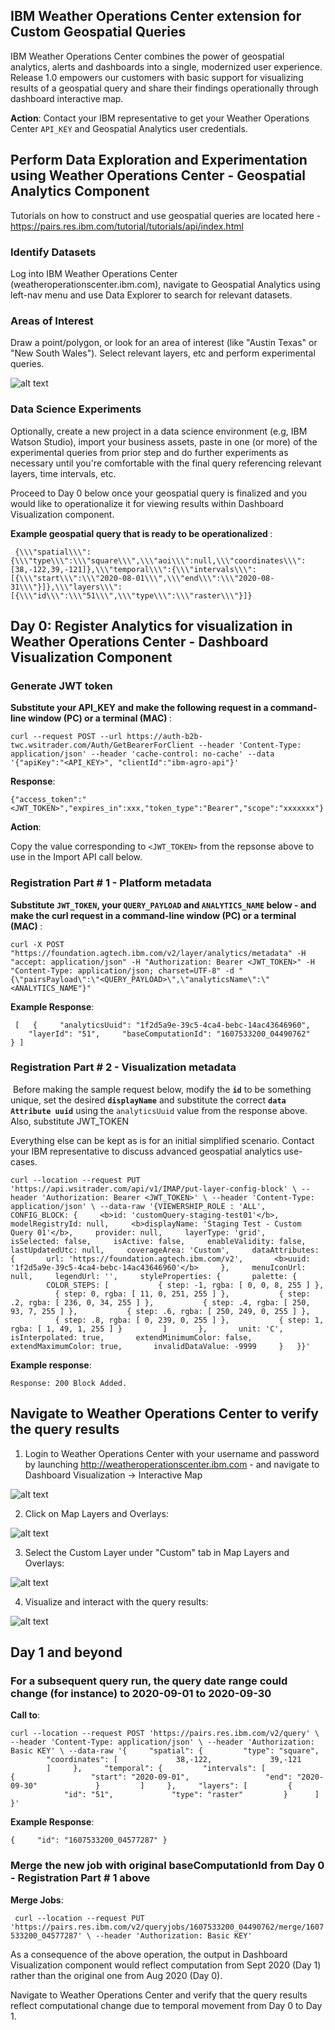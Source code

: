 ## IBM Weather Operations Center extension for Custom Geospatial Queries </h1> 

IBM Weather Operations Center combines the power of geospatial analytics, alerts and dashboards into a single, modernized user experience. Release 1.0 empowers our customers with basic support for visualizing results of a geospatial query and share their findings operationally through dashboard interactive map.

__Action__: Contact your IBM representative to get your Weather Operations Center `API_KEY` and Geospatial Analytics user credentials. 

## Perform Data Exploration and Experimentation using Weather Operations Center - Geospatial Analytics Component

 Tutorials on how to construct and use geospatial queries are located here - https://pairs.res.ibm.com/tutorial/tutorials/api/index.html
 
 ### Identify Datasets
 
 Log into IBM Weather Operations Center (weatheroperationscenter.ibm.com), navigate to Geospatial Analytics using left-nav menu and use Data Explorer to search for relevant datasets.
 
 ### Areas of Interest 
 
 Draw a point/polygon, or look for an area of interest (like "Austin Texas" or "New South Wales"). Select relevant layers, etc and perform experimental queries.
 
 ![alt text](https://github.com/IBM/Weather-Operations-Center/blob/master/docs/resources/woc-geospatial-03.png?raw=true)
 
 ### Data Science Experiments
 
 Optionally, create a new project in a data science environment (e.g, IBM Watson Studio), import your business assets, paste in one (or more) of the experimental queries from prior step and do further experiments as necessary until you're comfortable with the final query referencing relevant layers, time intervals, etc. 

Proceed to Day 0 below once your geospatial query is finalized and you would like to operationalize it for viewing results within Dashboard Visualization component.

<b>Example geospatial query that is ready to be operationalized </b>: 

`` {\\\"spatial\\\":{\\\"type\\\":\\\"square\\\",\\\"aoi\\\":null,\\\"coordinates\\\":[38,-122,39,-121]},\\\"temporal\\\":{\\\"intervals\\\":[{\\\"start\\\":\\\"2020-08-01\\\",\\\"end\\\":\\\"2020-08-31\\\"}]},\\\"layers\\\":[{\\\"id\\\":\\\"51\\\",\\\"type\\\":\\\"raster\\\"}]}``


## Day 0: Register Analytics for visualization in Weather Operations Center - Dashboard Visualization Component 

### Generate JWT token
  
<b>Substitute your API_KEY and make the following request in a command-line window (PC) or a terminal (MAC) </b>: 

 `curl --request POST --url https://auth-b2b-twc.wsitrader.com/Auth/GetBearerForClient --header 'Content-Type: application/json' --header 'cache-control: no-cache' --data '{"apiKey":"<API_KEY>", "clientId":"ibm-agro-api"}'`

<b>Response</b>: 

  `{"access_token":"<JWT_TOKEN>","expires_in":xxx,"token_type":"Bearer","scope":"xxxxxxx"}`
 
<b>Action</b>:

  Copy the value corresponding to `<JWT_TOKEN>` from the repsonse above to use in the Import API call below.
 

### Registration Part # 1 - Platform metadata

<b>Substitute `JWT_TOKEN`, your `QUERY_PAYLOAD` and `ANALYTICS_NAME` below - and make the curl request in a command-line window (PC) or a terminal (MAC) </b>: 

`curl -X POST "https://foundation.agtech.ibm.com/v2/layer/analytics/metadata" -H "accept: application/json" -H "Authorization: Bearer <JWT_TOKEN>" -H "Content-Type: application/json; charset=UTF-8" -d "{\"pairsPayload\":\"<QUERY_PAYLOAD>\",\"analyticsName\":\"<ANALYTICS_NAME"}"`




<b>Example Response</b>:

`
[
  {
    "analyticsUuid": "1f2d5a9e-39c5-4ca4-bebc-14ac43646960",
    "layerId": "51",
    "baseComputationId": "1607533200_04490762"
  }
]`




### Registration Part # 2 - Visualization metadata


 Before making the sample request below, modify the <b>`id`</b> to be something unique, set the desired <b>`displayName`</b> and substitute the correct <b>`data Attribute uuid`</b> using the `analyticsUuid` value from the response above. Also, substitute JWT_TOKEN
 
 Everything else can be kept as is for an initial simplified scenario. Contact your IBM representative to discuss advanced geospatial analytics use-cases. 


`curl --location --request PUT 'https://api.wsitrader.com/api/v1/IMAP/put-layer-config-block' \
--header 'Authorization: Bearer <JWT_TOKEN>' \
--header 'Content-Type: application/json' \
--data-raw '{VIEWERSHIP_ROLE : 'ALL', CONFIG_BLOCK: {
    <b>id: 'customQuery-staging-test01'</b>,
    modelRegistryId: null,
    <b>displayName: 'Staging Test - Custom Query 01'</b>,
    provider: null,
    layerType: 'grid',
    isSelected: false,
    isActive: false,
    enableValidity: false,
    lastUpdatedUtc: null,
    coverageArea: 'Custom',
    dataAttributes: {
      url: 'https://foundation.agtech.ibm.com/v2',
      <b>uuid: '1f2d5a9e-39c5-4ca4-bebc-14ac43646960'</b>
    },
    menuIconUrl: null,
    legendUrl: '',
    styleProperties: {
      palette: {
        COLOR_STEPS: [
          { step: -1, rgba: [ 0, 0, 8, 255 ] },
          { step: 0, rgba: [ 11, 0, 251, 255 ] },
          { step: .2, rgba: [ 236, 0, 34, 255 ] },
          { step: .4, rgba: [ 250, 93, 7, 255 ] },
          { step: .6, rgba: [ 250, 249, 0, 255 ] },
          { step: .8, rgba: [ 0, 239, 0, 255 ] },
          { step: 1, rgba: [ 1, 49, 1, 255 ] }
        ]
      },
      unit: 'C',
      isInterpolated: true,
      extendMinimumColor: false,
      extendMaximumColor: true,
      invalidDataValue: -9999
    }
  }}'`


<b>Example response</b>: 

`Response: 200
Block Added.`






## Navigate to Weather Operations Center to verify the query results

1. Login to Weather Operations Center with your username and password by launching http://weatheroperationscenter.ibm.com - and navigate to Dashboard Visualization -> Interactive Map

![alt text](https://github.com/IBM/Weather-Operations-Center/blob/master/docs/resources/woc-maximo01.png?raw=true)


2. Click on Map Layers and Overlays:

![alt text](https://github.com/IBM/Weather-Operations-Center/blob/master/docs/resources/woc-maximo02.png?raw=true)


3. Select the Custom Layer under "Custom" tab in Map Layers and Overlays:

![alt text](https://github.com/IBM/Weather-Operations-Center/blob/master/docs/resources/woc-geospatial-04.png?raw=true)


4. Visualize and interact with the query results:

![alt text](https://github.com/IBM/Weather-Operations-Center/blob/master/docs/resources/woc-geospatial-07.png?raw=true)





## Day 1 and beyond


### For a subsequent query run, the query date range could change (for instance) to 2020-09-01 to 2020-09-30


<b>Call to</b>: 


`curl --location --request POST 'https://pairs.res.ibm.com/v2/query' \
--header 'Content-Type: application/json' \
--header 'Authorization: Basic KEY' \
--data-raw '{
    "spatial": {
        "type": "square",
        "coordinates": [
            38,-122,
            39,-121
        ]
    },
    "temporal": {
        "intervals": [
            {
                "start": "2020-09-01",
                "end": "2020-09-30"
            }
        ]
    },
    "layers": [
        {
            "id": "51",
            "type": "raster"
        } 
    ]
}'`




<b>Example Response</b>:


`{
    "id": "1607533200_04577287"
}
`



### Merge the new job with original baseComputationId from Day 0 - Registration Part # 1 above


<b>Merge Jobs</b>:

`
curl --location --request PUT 'https://pairs.res.ibm.com/v2/queryjobs/1607533200_04490762/merge/1607533200_04577287' \
--header 'Authorization: Basic KEY'`



As a consequence of the above operation, the output in Dashboard Visualization component would reflect computation from Sept 2020 (Day 1) rather than the original one from Aug 2020 (Day 0).


Navigate to Weather Operations Center and verify that the query results reflect computational change due to temporal movement from Day 0 to Day 1.





